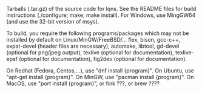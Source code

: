 Tarballs (.tar.gz) of the source code for lqns.  See the README files for build instructions (./configure; make; make install). For Windows, use MingGW64 (and use the 32-bit version of msys).

To build, you require the following programs/packages which may not be installed by default on Linux/MinGW/FreeBSD/...
  flex,
  bison,
  gcc-c++,
  expat-devel (header files are necessary),
  automake,
  libtool,
  gd-devel (optional for png/jpeg output),
  texlive (optional for documentation),
  texlive-epsf (optional for documentation),
  fig2dev (optional for documentation).
  
  On Redhat (Fedora, Centos,...), use "dnf install {program}".
  On Ubuntu, use "apt-get install {program}".
  On MinGW, use "pacman install {program}".
  On MacOS, use "port install {program}", or fink ???, or brew ????
